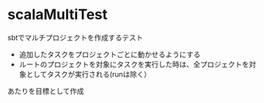 # scalaMultiTest
sbtでマルチプロジェクトを作成するテスト

- 追加したタスクをプロジェクトごとに動かせるようにする
- ルートのプロジェクトを対象にタスクを実行した時は、全プロジェクトを対象としてタスクが実行される(runは除く）

あたりを目標として作成
